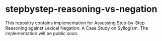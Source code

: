# stepbystep-reasoning-vs-negation
 
This repositry contains implementation for Assessing Step-by-Step Reasoning against Lexical Negation: A Case Study on Syllogism. The implementation will be public soon.